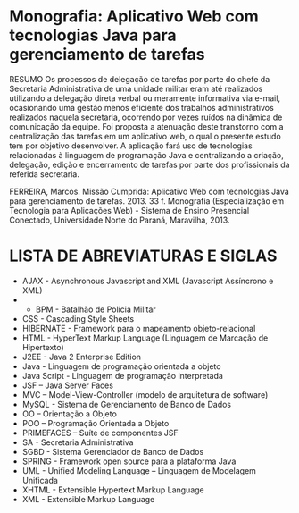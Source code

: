 # Monografia: Aplicativo Web com tecnologias Java para gerenciamento de tarefas

RESUMO
Os processos de delegação de tarefas por parte do chefe da Secretaria Administrativa de uma unidade militar eram até realizados utilizando a delegação direta verbal ou meramente informativa via e-mail, ocasionando uma gestão menos eficiente dos trabalhos administrativos realizados naquela secretaria, ocorrendo por vezes ruídos na dinâmica de comunicação da equipe. Foi proposta a atenuação deste transtorno com a centralização das tarefas em um aplicativo web, o qual o presente estudo tem por objetivo desenvolver. A aplicação fará uso de tecnologias relacionadas à linguagem de programação Java e centralizando a criação, delegação, edição e encerramento de tarefas por parte dos profissionais da referida secretaria.

FERREIRA, Marcos. Missão Cumprida: Aplicativo Web com tecnologias Java para
gerenciamento de tarefas. 2013. 33 f. Monografia (Especialização em Tecnologia
para Aplicações Web) - Sistema de Ensino Presencial Conectado, Universidade
Norte do Paraná, Maravilha, 2013.

# LISTA DE ABREVIATURAS E SIGLAS
- AJAX - Asynchronous Javascript and XML (Javascript Assíncrono e XML)
- - BPM - Batalhão de Polícia Militar
- CSS - Cascading Style Sheets
- HIBERNATE - Framework para o mapeamento objeto-relacional
- HTML - HyperText Markup Language (Linguagem de Marcação de Hipertexto)
- J2EE - Java 2 Enterprise Edition
- Java - Linguagem de programação orientada a objeto
- Java Script - Linguagem de programação interpretada
- JSF – Java Server Faces
- MVC – Model-View-Controller (modelo de arquitetura de software)
- MySQL - Sistema de Gerenciamento de Banco de Dados
- OO – Orientação a Objeto
- POO – Programação Orientada a Objeto
- PRIMEFACES – Suíte de componentes JSF
- SA - Secretaria Administrativa
- SGBD - Sistema Gerenciador de Banco de Dados
- SPRING - Framework open source para a plataforma Java
- UML - Unified Modeling Language – Linguagem de Modelagem Unificada
- XHTML - Extensible Hypertext Markup Language
- XML - Extensible Markup Language
